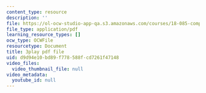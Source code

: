 ```yaml
---
content_type: resource
description: ''
file: https://ol-ocw-studio-app-qa.s3.amazonaws.com/courses/18-085-computational-science-and-engineering-i-fall-2008/d9d94e10bd89f778588fcd7261f47148_UdpdZ0diXUg.pdf
file_type: application/pdf
learning_resource_types: []
ocw_type: OCWFile
resourcetype: Document
title: 3play pdf file
uid: d9d94e10-bd89-f778-588f-cd7261f47148
video_files:
  video_thumbnail_file: null
video_metadata:
  youtube_id: null
---
```

